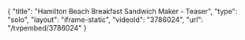 {
    "title": "Hamilton Beach Breakfast Sandwich Maker - Teaser",
    "type": "solo",
    "layout": "iframe-static",
    "videoId": "3786024",
    "url": "\/tvpembed\/3786024"
}